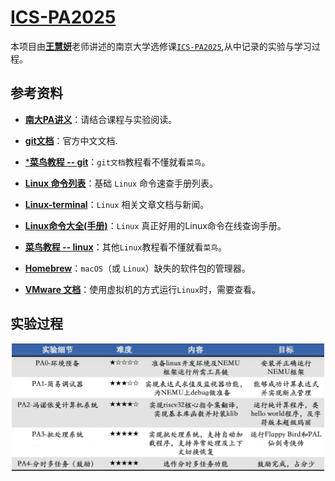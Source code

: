 # [ICS-PA2025](https://github.com/NotSleeply/ICS-PA2025)

本项目由[**王慧妍**](http://www.why.ink:8080)老师讲述的南京大学选修课[`ICS-PA2025`](https://space.bilibili.com/49964811/lists/6270320?type=season),从中记录的实验与学习过程。

## 参考资料

- [**南大PA讲义**](https://nju-projectn.github.io/ics-pa-gitbook)：请结合课程与实验阅读。

- [**git文档**](https://git-scm.cn)：官方中文文档.

- [***菜鸟教程 -- git**](https://www.runoob.com/git/git-tutorial.html)：`git文档`教程看不懂就看`菜鸟`。

- [**Linux 命令列表**](https://dosbat.com/linux/hot.html)：基础 `Linux` 命令速查手册列表。

- [**Linux-terminal**](https://cn.linux-terminal.com)：`Linux` 相关文章文档与新闻。

- [**Linux命令大全(手册)**](https://www.linuxcool.com)：`Linux` 真正好用的Linux命令在线查询手册。

- [**菜鸟教程 -- linux**](https://www.runoob.com/linux/linux-tutorial.html)：其他`Linux`教程看不懂就看`菜鸟`。

- [**Homebrew**](https://brew.sh/zh-cn)：`macOS`（或 `Linux`）缺失的软件包的管理器。

- [**VMware 文档**](https://techdocs.broadcom.com/cn/zh-cn/vmware-cis/desktop-hypervisors/workstation-pro/17-0/search.html?q=%E5%AE%89%E8%A3%85&page=1)：使用虚拟机的方式运行`Linux`时，需要查看。
## 实验过程

<div align="center">
  <img src="doc/ICS-PA 实验进程图.png" alt="PyOJ2025-9-20" style="width:500px;">
</div>
